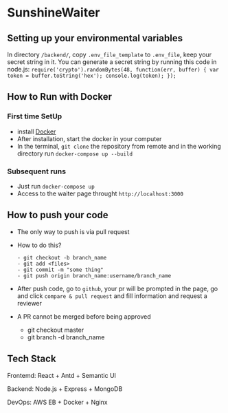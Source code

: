 # SunshineWaiter

## Setting up your environmental variables
In directory `/backend/`, copy `.env_file_template` to `.env_file`, keep your secret string in it. 
You can generate a secret string by running this code in node.js:
`require('crypto').randomBytes(48, function(err, buffer) { var token = buffer.toString('hex'); console.log(token); });`


## How to Run with Docker

### First time SetUp

- install [Docker](https://www.docker.com/products/docker-desktop)
- After installation, start the docker in your computer
- In the terminal, `git clone` the repository from remote and in the working directory run `docker-compose up --build`

### Subsequent runs

- Just run `docker-compose up`
- Access to the waiter page throught `http://localhost:3000`

## How to push your code

- The only way to push is via pull request
- How to do this?

  ```
  - git checkout -b branch_name
  - git add <files>
  - git commit -m "some thing"
  - git push origin branch_name:username/branch_name

  ```

- After push code, go to `github`, your pr will be prompted in the page, go and click `compare & pull request` and fill information and request a reviewer

- A PR cannot be merged before being approved
  - git checkout master
  - git branch -d branch_name

## Tech Stack

Frontemd: React + Antd + Semantic UI

Backend: Node.js + Express + MongoDB

DevOps: AWS EB + Docker + Nginx
